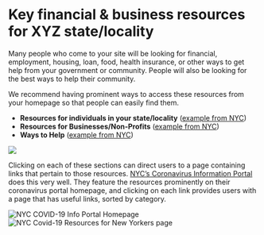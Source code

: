 # Key financial & business resources for XYZ state/locality

Many people who come to your site will be looking for financial, employment, housing, loan, food, health insurance, or other ways to get help from your government or community. People will also be looking for the best ways to help their community.

We recommend having prominent ways to access these resources from your homepage so that people can easily find them.

* **Resources for individuals in your state/locality** \([example from NYC](https://www1.nyc.gov/site/coronavirus/resources/resources-for-new-yorkers.page)\)
* **Resources for Businesses/Non-Profits** \([example from NYC](https://www1.nyc.gov/site/coronavirus/businesses/businesses-and-nonprofits.page)\)
* **Ways to Help** \([example from NYC](https://www1.nyc.gov/site/coronavirus/ways-to-help/ways-to-help.page)\)

![](https://paper-attachments.dropbox.com/s_AFB08FCF419066C006E599F7596BE2FAB19D791C3F7DE75880CBBC14F3D92746_1586564984979_8NGKKeQ6.png)

Clicking on each of these sections can direct users to a page containing links that pertain to those resources. [NYC’s Coronavirus Information Portal](https://www1.nyc.gov/site/coronavirus/index.page) does this very well. They feature the resources prominently on their coronavirus portal homepage, and clicking on each link provides users with a page that has useful links, sorted by category.

![NYC COVID-19 Info Portal Homepage](https://paper-attachments.dropbox.com/s_AFB08FCF419066C006E599F7596BE2FAB19D791C3F7DE75880CBBC14F3D92746_1586468900175_Screen+Shot+2020-04-09+at+2.47.34+PM.png) ![NYC Covid-19 Resources for New Yorkers page](https://paper-attachments.dropbox.com/s_AFB08FCF419066C006E599F7596BE2FAB19D791C3F7DE75880CBBC14F3D92746_1586557158971_Screen+Shot+2020-04-10+at+3.19.08+PM.png)

